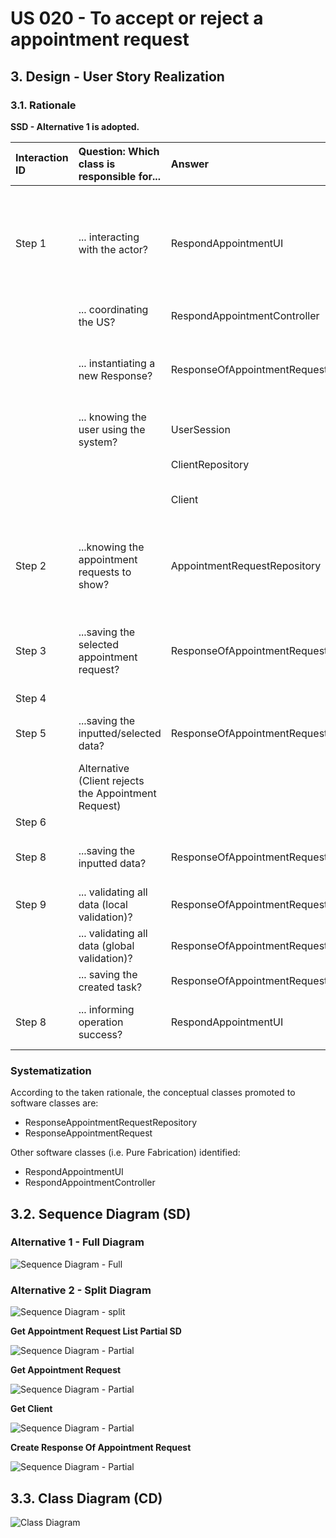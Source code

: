 # US 020 - To accept or reject a appointment request 

## 3. Design - User Story Realization 

### 3.1. Rationale

**SSD - Alternative 1 is adopted.**

| Interaction ID | Question: Which class is responsible for...          | Answer                                 | Justification (with patterns)                                                                                 |
|:---------------|:-----------------------------------------------------|:---------------------------------------|:--------------------------------------------------------------------------------------------------------------|
| Step 1  		     | 	... interacting with the actor?                     | RespondAppointmentUI                   | Pure Fabrication: there is no reason to assign this responsibility to any existing class in the Domain Model. |
| 			  		        | 	... coordinating the US?                            | RespondAppointmentController           | Controller                                                                                                    |
| 			  		        | 	... instantiating a new Response?                   | ResponseOfAppointmentRequestRepository | Creator (Rule 1): in the DM this Repository has a response of appointment request.                            |
| 			  		        | ... knowing the user using the system?               | UserSession                            | IE: cf. A&A component documentation.                                                                          |
| 			  		        | 							                                              | ClientRepository                       | IE:has its own Clients                                                                                        |
| 			  		        | 							                                              | Client                                 | IE: knows its own data (e.g. email)                                                                           |
| Step 2  		     | 	...knowing the appointment requests to show?						  | AppointmentRequestRepository           | IE: Appointment Requests are created by the agents and saved in this repository                               |
| Step 3  		     | 	...saving the selected appointment request?         | ResponseOfAppointmentRequest           | IE: object created in step 1 is inserted in one appointment request                                           |
| Step 4  		     | 	                                                    |                                        |                                                                                                               |
| Step 5         | ...saving the inputted/selected data?                | ResponseOfAppointmentRequest           | IE: object created in step 1 knows its data                                                                   |
|                | Alternative (Client rejects the Appointment Request) |                                        |                                                                                                               |
| Step 6  		     | 							                                              |                                        |                                                                                                               |              
| Step 8         | ...saving the inputted data?                         | ResponseOfAppointmentRequest           | IE: object created in step 1 knows its data                                                                   |
| Step 9  		     | 	... validating all data (local validation)?         | ResponseOfAppointmentRequest           | IE: owns its data.                                                                                            | 
| 			  		        | 	... validating all data (global validation)?        | ResponseOfAppointmentRequestRepository | IE: knows all its responses.                                                                                  | 
| 			  		        | 	... saving the created task?                        | ResponseOfAppointmentRequestRepository | IE: owns all its responses.                                                                                   | 
| Step 8  		     | 	... informing operation success?                    | RespondAppointmentUI                   | IE: is responsible for user interactions.                                                                     | 

### Systematization ##

According to the taken rationale, the conceptual classes promoted to software classes are: 

 * ResponseAppointmentRequestRepository
 * ResponseAppointmentRequest

Other software classes (i.e. Pure Fabrication) identified: 

 * RespondAppointmentUI  
 * RespondAppointmentController


## 3.2. Sequence Diagram (SD)

### Alternative 1 - Full Diagram


![Sequence Diagram - Full](svg/us020-sequence-diagram-full.svg)

### Alternative 2 - Split Diagram

![Sequence Diagram - split](svg/us020-sequence-diagram-split.svg)

**Get Appointment Request List Partial SD**

![Sequence Diagram - Partial](svg/us020-sequence-diagram-partial-get-appointment-request-list.svg)

**Get Appointment Request**

![Sequence Diagram - Partial](svg/us020-sequence-diagram-partial-get-appointment-request.svg)

**Get Client**

![Sequence Diagram - Partial](svg/us020-sequence-diagram-partial-get-client.svg)

**Create Response Of Appointment Request**

![Sequence Diagram - Partial](svg/us020-sequence-diagram-partial-create-response-of-appointment-request.svg)

## 3.3. Class Diagram (CD)

![Class Diagram](svg/us020-class-diagram.svg)